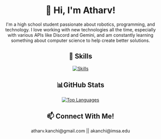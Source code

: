 <h1 align="center">👋 Hi, I'm Atharv!</h1>
<p align="center"> I'm a high school student passionate about robotics, programming, and technology. I love working with new technologies all the time, especially with various APIs like Discord and Gemini, and am constantly learning something about computer science to help create better solutions. </p>

<h2 align="center">🔧 Skills</h2>

<p align="center"> 
 <a href="https://skillicons.dev">
    <img src="https://skillicons.dev/icons?i=js,html,css,bootstrap,c,discordjs,flask,git,java,latex,nodejs,py,sqlite" alt="Skills" />
 </a>
</p>

<h2 align="center">📊GitHub Stats</h2>

<p align="center">
  <a href="https://github.com/anuraghazra/github-readme-stats">
    <img src="https://github-readme-stats-git-masterrstaa-rickstaa.vercel.app/api/top-langs/?username=anuraghazra&layout=compact&theme=dark" alt="Top Languages" />
  </a>
</p>

<h2 align="center">📫 Connect With Me!</h2>
<p align="center">atharv.kanchi@gmail.com || akanchi@imsa.edu</p>
